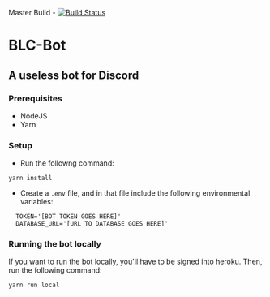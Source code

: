 Master Build - [![Build Status](https://travis-ci.com/bpas247/OLCBot.svg?branch=master)](https://travis-ci.com/bpas247/OLCBot)
# BLC-Bot
## A useless bot for Discord

### Prerequisites
- NodeJS
- Yarn

### Setup 
- Run the followng command:
```
yarn install
```
- Create a `.env` file, and in that file include the following environmental variables:
```
  TOKEN='[BOT TOKEN GOES HERE]'
  DATABASE_URL='[URL TO DATABASE GOES HERE]'
```

### Running the bot locally 
If you want to run the bot locally, you'll have to be signed into heroku. Then, run the following command:
```
yarn run local
```
